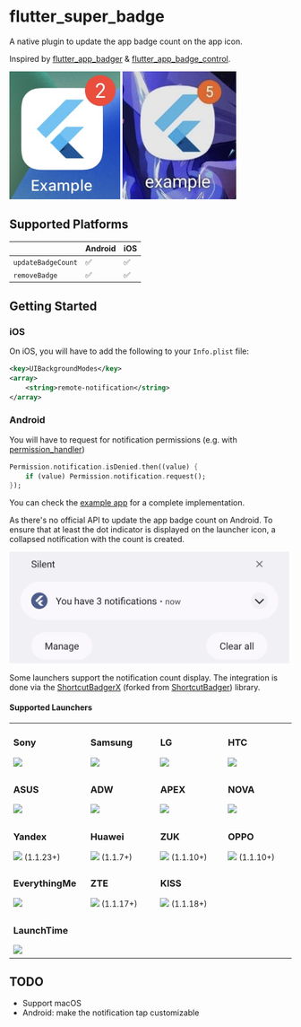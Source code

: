 # flutter_super_badge

A native plugin to update the app badge count on the app icon.

Inspired by [flutter_app_badger][flutter_app_badger] & [flutter_app_badge_control][flutter_app_badge_control].

<p>
    <img src="https://raw.githubusercontent.com/TesteurManiak/flutter_super_badge/main/screenshots/ios.jpeg" height="228">
    <img src="https://raw.githubusercontent.com/TesteurManiak/flutter_super_badge/main/screenshots/android.jpeg" height="228">
</p>

## Supported Platforms

|                       | Android | iOS |
| --------------------- | ------- | --- |
| `updateBadgeCount`    | ✅      | ✅  |
| `removeBadge`         | ✅      | ✅  |

## Getting Started

### iOS

On iOS, you will have to add the following to your `Info.plist` file:

```xml
<key>UIBackgroundModes</key>
<array>
    <string>remote-notification</string>
</array>
```

### Android

You will have to request for notification permissions (e.g. with [permission_handler][permission_handler])

```dart
Permission.notification.isDenied.then((value) {
    if (value) Permission.notification.request();
});
```

You can check the [example app][example_app] for a complete implementation.

As there's no official API to update the app badge count on Android. To ensure that at least the dot indicator is displayed on the launcher icon, a collapsed notification with the count is created.

<p>
    <img src="https://raw.githubusercontent.com/TesteurManiak/flutter_super_badge/main/screenshots/android_notification.jpeg" width="500">
</p>

Some launchers support the notification count display. The integration is done via the [ShortcutBadgerX][shortcutbadgerx] (forked from [ShortcutBadger][shortcutbadger]) library.

#### Supported Launchers

<table>
    <tr>
        <td width="130">
            <h3>Sony</h3>
            <img src="https://raw.github.com/leolin310148/ShortcutBadger/master/screenshots/ss_sony.png"/>
        </td>
        <td width="130">
            <h3>Samsung</h3>
            <img src="https://raw.github.com/leolin310148/ShortcutBadger/master/screenshots/ss_samsung.png"/>
        </td>
        <td width="130">
            <h3>LG</h3>
            <img src="https://raw.github.com/leolin310148/ShortcutBadger/master/screenshots/ss_lg.png"/>
        </td>
        <td width="130">
            <h3>HTC</h3>
            <img src="https://raw.github.com/leolin310148/ShortcutBadger/master/screenshots/ss_htc.png"/>
        </td>
    </tr>
    <tr>
        <td width="130">
            <h3>ASUS</h3>
            <img src="https://raw.github.com/leolin310148/ShortcutBadger/master/screenshots/ss_asus.png"/>
        </td>
        <td width="130">
            <h3>ADW</h3>
            <img src="https://raw.github.com/leolin310148/ShortcutBadger/master/screenshots/ss_adw.png"/>
        </td>
        <td width="130">
            <h3>APEX</h3>
            <img src="https://raw.github.com/leolin310148/ShortcutBadger/master/screenshots/ss_apex.png"/>
        </td>
        <td width="130">
            <h3>NOVA</h3>
            <img src="https://raw.github.com/leolin310148/ShortcutBadger/master/screenshots/ss_nova.png"/>
        </td>
    <tr>
        <td width="130">
            <h3>Yandex</h3>
            <img src="https://raw.github.com/leolin310148/ShortcutBadger/master/screenshots/ss_yandex.png"/>
            (1.1.23+)
        </td>
        <td width="130">
            <h3>Huawei</h3>
            <img src="https://raw.github.com/leolin310148/ShortcutBadger/master/screenshots/ss_huawei.png"/>
            (1.1.7+)
        </td>
        <td width="130">
            <h3>ZUK</h3>
            <img src="https://raw.github.com/leolin310148/ShortcutBadger/master/screenshots/ss_zuk.png"/>
            (1.1.10+)
        </td>
        <td width="130">
            <h3>OPPO</h3>
            <img src="https://raw.githubusercontent.com/leolin310148/ShortcutBadger/master/screenshots/ss_oppo.png"/>
            (1.1.10+)
        </td>
    </tr>
    <tr>
        <td width="130">
            <h3>EverythingMe</h3>
            <img src="https://raw.github.com/leolin310148/ShortcutBadger/master/screenshots/ss_evme.png"/>
        </td>
        <td width="130">
            <h3>ZTE</h3>
            <img src="https://raw.github.com/leolin310148/ShortcutBadger/master/screenshots/ss_zte.png"/>
            (1.1.17+)
        </td>
        <td width="260" colspan="2">
            <h3>KISS</h3>
            <img src="https://raw.github.com/leolin310148/ShortcutBadger/master/screenshots/ss_kiss.png"/>
            (1.1.18+)
        </td>
    </tr>
    <tr>
        <td width="130">
            <h3>LaunchTime</h3>
            <img src="https://raw.github.com/leolin310148/ShortcutBadger/master/screenshots/ss_launchtime.png"/>
        </td>
    </tr>
</table>

## TODO

- Support macOS
- Android: make the notification tap customizable

[flutter_app_badger]: https://pub.dev/packages/flutter_app_badger
[flutter_app_badge_control]: https://pub.dev/packages/flutter_app_badge_control
[permission_handler]: https://pub.dev/packages/permission_handler
[example_app]: https://github.com/TesteurManiak/flutter_super_badge/blob/main/example/lib/main.dart
[shortcutbadgerx]: https://github.com/rlgo/ShortcutBadgerX
[shortcutbadger]: https://github.com/leolin310148/ShortcutBadger